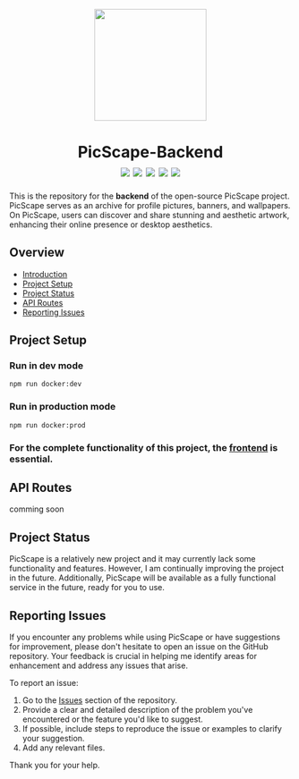 <p align="center">
  <img width="200" src="https://github.com/AIO-Develope/PicScape-Backend/assets/69240351/1871f723-4f44-4a54-b093-02705324e287">
</p>

<h1 align="center" id="picscape-backend">
    PicScape-Backend
    <br>
    <div align="center"></div>
    <img src="https://img.shields.io/badge/Docker-2CA5E0?style=for-the-badge&logo=docker&logoColor=white" />
    <img src="https://img.shields.io/badge/JWT-000000?style=for-the-badge&logo=JSON%20web%20tokens&logoColor=white" />
    <img src="https://img.shields.io/badge/MongoDB-4EA94B?style=for-the-badge&logo=mongodb&logoColor=white" />
    <img src="https://img.shields.io/badge/Node%20js-339933?style=for-the-badge&logo=nodedotjs&logoColor=white" />
    <img src="https://img.shields.io/badge/Express%20js-000000?style=for-the-badge&logo=express&logoColor=white" />
</h1>

This is the repository for the __backend__ of the open-source PicScape project. PicScape serves as an archive for profile pictures, banners, and wallpapers. On PicScape, users can discover and share stunning and aesthetic artwork, enhancing their online presence or desktop aesthetics.

## Overview
- [Introduction](#picscape-backend)
- [Project Setup](#project-setup)
- [Project Status](#project-status)
- [API Routes](#api-routes)
- [Reporting Issues](#reporting-issues)

## Project Setup

### Run in dev mode
```
npm run docker:dev
```

### Run in production  mode
```
npm run docker:prod
```


### For the complete functionality of this project, the [frontend](https://github.com/AIO-Develope/PicScape-Frontend/) is essential.

## API Routes
comming soon

## Project Status
PicScape is a relatively new project and it may currently lack some functionality and features. However, I am continually improving the project in the future. Additionally, PicScape will be available as a fully functional service in the future, ready for you to use.

## Reporting Issues

If you encounter any problems while using PicScape or have suggestions for improvement, please don't hesitate to open an issue on the GitHub repository. Your feedback is crucial in helping me identify areas for enhancement and address any issues that arise.

To report an issue:

1. Go to the [Issues](https://github.com/AIO-Develope/PicScape-Backend/issues) section of the repository.
2. Provide a clear and detailed description of the problem you've encountered or the feature you'd like to suggest.
3. If possible, include steps to reproduce the issue or examples to clarify your suggestion.
5. Add any relevant files.

Thank you for your help.

